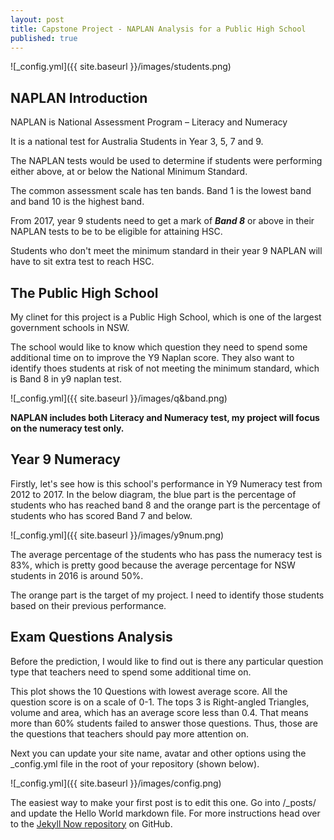 ```yaml
---
layout: post
title: Capstone Project - NAPLAN Analysis for a Public High School
published: true
---
```


![_config.yml]({{ site.baseurl }}/images/students.png)

## NAPLAN Introduction

NAPLAN is National Assessment Program – Literacy and Numeracy

It is a national test for Australia Students in Year 3, 5, 7 and 9.

The NAPLAN tests would be used to determine if students were performing either above, at or below the National Minimum Standard.

The common assessment scale has ten bands. Band 1 is the lowest band and band 10 is the highest band.

From 2017, year 9 students need to get a mark of _**Band 8**_ or above in their NAPLAN tests to be to be eligible for attaining HSC.

Students who don't meet the minimum standard in their year 9 NAPLAN will have to sit extra test to reach HSC.

## The Public High School

My clinet for this project is a Public High School, which is one of the largest government schools in NSW.

The school would like to know which question they need to spend some additional time on to improve the Y9 Naplan score. They also want to identify thoes students at risk of not meeting the minimum standard, which is Band 8 in y9 naplan test. 

![_config.yml]({{ site.baseurl }}/images/q&band.png)

**NAPLAN includes both Literacy and Numeracy test, my project will focus on the numeracy test only.**

## Year 9 Numeracy
Firstly, let's see how is this school's performance in Y9 Numeracy test from 2012 to 2017.
In the below diagram, the blue part is the percentage of students who has reached band 8 and the orange part is the percentage of students who has scored Band 7 and below.

![_config.yml]({{ site.baseurl }}/images/y9num.png)


The average percentage of the students who has pass the numeracy test is 83%, which is pretty good because the average percentage for NSW students in 2016 is around 50%.

The orange part is the target of my project. I need to identify those students based on their previous performance. 

## Exam Questions Analysis

Before the prediction, I would like to find out is there any particular question type that teachers need to spend some additional time on.



This plot shows the 10 Questions with lowest average score. All the question score is on a scale of 0-1. The tops 3 is Right-angled Triangles, volume and area, which has an average score less than 0.4. That means more than 60% students failed to answer those questions. Thus, those are the questions that teachers should pay more attention on.


Next you can update your site name, avatar and other options using the _config.yml file in the root of your repository (shown below).

![_config.yml]({{ site.baseurl }}/images/config.png)

The easiest way to make your first post is to edit this one. Go into /_posts/ and update the Hello World markdown file. For more instructions head over to the [Jekyll Now repository](https://github.com/barryclark/jekyll-now) on GitHub.
